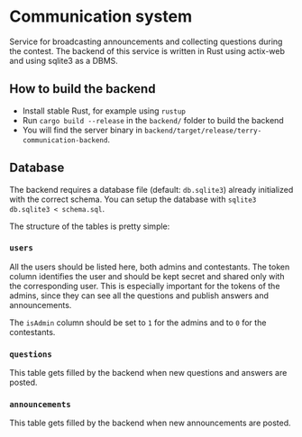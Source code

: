 # Communication system

Service for broadcasting announcements and collecting questions during the contest.
The backend of this service is written in Rust using actix-web and using sqlite3 as a DBMS.

## How to build the backend

- Install stable Rust, for example using `rustup`
- Run `cargo build --release` in the `backend/` folder to build the backend
- You will find the server binary in `backend/target/release/terry-communication-backend`.

## Database

The backend requires a database file (default: `db.sqlite3`) already initialized with the correct schema.
You can setup the database with `sqlite3 db.sqlite3 < schema.sql`.

The structure of the tables is pretty simple:

### `users`

All the users should be listed here, both admins and contestants.
The token column identifies the user and should be kept secret and shared only with the corresponding user.
This is especially important for the tokens of the admins, since they can see all the questions and publish answers and announcements.

The `isAdmin` column should be set to `1` for the admins and to `0` for the contestants.

### `questions`

This table gets filled by the backend when new questions and answers are posted.

### `announcements`

This table gets filled by the backend when new announcements are posted.